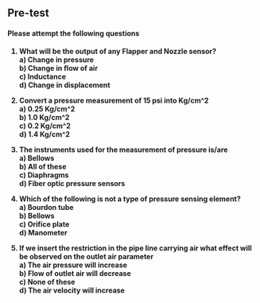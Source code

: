 ## <b> Pre-test
#### Please attempt the following questions

1) What will be the output of any Flapper and Nozzle sensor? <br>
<b>a) Change in pressure<br></b>
b) Change in flow of air<br>
c) Inductance<br>
d) Change in displacement<br>

2) Convert a pressure measurement of 15 psi into Kg/cm^2<br>
a) 0.25 Kg/cm^2<br>
<b> b) 1.0 Kg/cm^2<br></b>
c) 0.2 Kg/cm^2<br>
d) 1.4 Kg/cm^2<br>

3) The instruments used for the measurement of pressure is/are<br>
a) Bellows<br>
<b>b) All of these<br></b>
c) Diaphragms<br>
d) Fiber optic pressure sensors<br>

4) Which of the following is not a type of pressure sensing element?<br>
a) Bourdon tube<br>
b) Bellows<br>
<b>c) Orifice plate<br></b>
d) Manometer<br>

5) If we insert the restriction in the pipe line carrying air what effect will be observed on the outlet air parameter<br>
a) The air pressure will increase<br>
b) Flow of outlet air will decrease<br>
c) None of these<br>
<b>d) The air velocity will increase<br></b>
